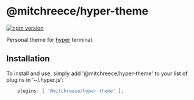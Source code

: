 # @mitchreece/hyper-theme

[![npm version](https://badge.fury.io/js/%40mitchreece%2Fhyper-theme.svg)](https://badge.fury.io/js/%40mitchreece%2Fhyper-theme)

Personal theme for [hyper](https://hyper.is/) terminal.

## Installation

To install and use, simply add '@mitchreece/hyper-theme' to your list of plugins in '~/.hyper.js':

```javascript
    plugins: [ '@mitchreece/hyper-theme' ],
```

